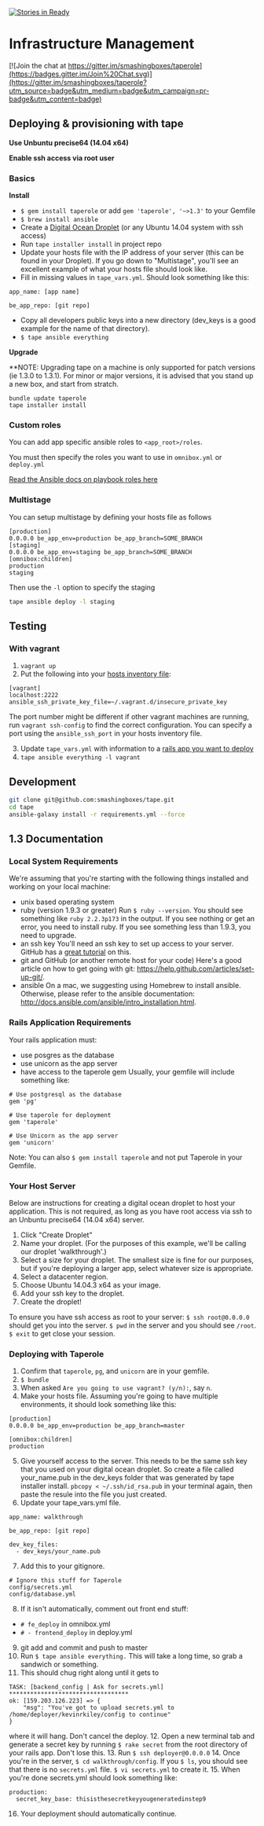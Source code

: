 [![Stories in Ready](https://badge.waffle.io/smashingboxes/taperole.png?label=ready&title=Ready)](https://waffle.io/smashingboxes/tape)
# Infrastructure Management

[![Join the chat at https://gitter.im/smashingboxes/taperole](https://badges.gitter.im/Join%20Chat.svg)](https://gitter.im/smashingboxes/taperole?utm_source=badge&utm_medium=badge&utm_campaign=pr-badge&utm_content=badge)

## Deploying & provisioning with tape
**Use Unbuntu precise64 (14.04 x64)**

**Enable ssh access via root user**

### Basics

**Install**

* `$ gem install taperole` or add `gem 'taperole', '~>1.3'` to your Gemfile
* `$ brew install ansible`
* Create a [Digital Ocean Droplet](https://www.digitalocean.com/) (or any Ubuntu 14.04 system with ssh access)
* Run `tape installer install` in project repo
* Update your hosts file with the IP address of your server (this can be found in your Droplet). If you go down to "Multistage", you'll see an excellent example of what your hosts file should look like.
* Fill in missing values in `tape_vars.yml`. Should look something like this:
```
app_name: [app name]

be_app_repo: [git repo]
```
* Copy all developers public keys into a new directory (dev_keys is a good example for the name of that directory).
* `$ tape ansible everything`

**Upgrade**

**NOTE: Upgrading tape on a machine is only supported for patch versions (ie 1.3.0 to 1.3.1). For minor or major versions, it is advised that you stand up a new box, and start from stratch.

```
bundle update taperole
tape installer install
```

### Custom roles
You can add app specific ansible roles to `<app_root>/roles`.

You must then specify the roles you want to use in `omnibox.yml` or `deploy.yml`

[Read the Ansible docs on playbook roles here](http://docs.ansible.com/playbooks_roles.html)

### Multistage
You can setup multistage by defining your hosts file as follows

```
[production]
0.0.0.0 be_app_env=production be_app_branch=SOME_BRANCH
[staging]
0.0.0.0 be_app_env=staging be_app_branch=SOME_BRANCH
[omnibox:children]
production
staging
```

Then use the `-l` option to specify the staging

```sh
tape ansible deploy -l staging
```

## Testing
### With vagrant


1. `vagrant up`
2. Put the following into your [hosts inventory file](http://docs.ansible.com/intro_inventory.html):

```
[vagrant]
localhost:2222 ansible_ssh_private_key_file=~/.vagrant.d/insecure_private_key
```

The port number might be different if other vagrant machines are running, run `vagrant ssh-config`  to find the correct configuration.
You can specify a port using the `ansible_ssh_port` in your hosts inventory file.

3. Update `tape_vars.yml` with information to a [rails app you want to deploy](https://github.com/BrandonMathis/vanilla-rails-app)
4. `tape ansible everything -l vagrant`

## Development

```sh
git clone git@github.com:smashingboxes/tape.git
cd tape
ansible-galaxy install -r requirements.yml --force
```

## 1.3 Documentation

### Local System Requirements

We're assuming that you're starting with the following things installed and working on your local machine:
* unix based operating system
* ruby (version 1.9.3 or greater)
 Run `$ ruby --version`. You should see something like `ruby 2.2.3p173` in the output. If you see nothing or get an error, you need to install ruby. If you see something less than 1.9.3, you need to upgrade.
* an ssh key
 You'll need an ssh key to set up access to your server. GitHub has a [great tutorial](https://help.github.com/articles/generating-ssh-keys/) on this.
* git and GitHub (or another remote host for your code)
 Here's a good article on how to get going with git: https://help.github.com/articles/set-up-git/.
* ansible
 On a mac, we suggesting using Homebrew to install ansible. Otherwise, please refer to the ansible documentation: http://docs.ansible.com/ansible/intro_installation.html.

### Rails Application Requirements

Your rails application must:
* use posgres as the database
* use unicorn as the app server
* have access to the taperole gem
Usually, your gemfile will include something like:
```
# Use postgresql as the database
gem 'pg'

# Use taperole for deployment
gem 'taperole'

# Use Unicorn as the app server
gem 'unicorn'
```
Note: You can also `$ gem install taperole` and not put Taperole in your Gemfile.

### Your Host Server

Below are instructions for creating a digital ocean droplet to host your application.
This is not required, as long as you have root access via ssh to an Unbuntu precise64 (14.04 x64) server.

1. Click "Create Droplet"
2. Name your droplet. (For the purposes of this example, we'll be calling our droplet 'walkthrough'.)
3. Select a size for your droplet. The smallest size is fine for our purposes, but if you're deploying a larger app, select whatever size is appropriate.
4. Select a datacenter region.
5. Choose Ubuntu 14.04.3 x64 as your image.
6. Add your ssh key to the droplet.
7. Create the droplet!

To ensure you have ssh access as root to your server:
`$ ssh root@0.0.0.0` should get you into the server.
`$ pwd` in the server and you should see `/root`.
`$ exit` to get close your session.

### Deploying with Taperole

1. Confirm that `taperole`, `pg`, and `unicorn` are in your gemfile.
2. `$ bundle`
3. When asked `Are you going to use vagrant? (y/n):`, say `n`.
4. Make your hosts file. Assuming you're going to have multiple environments, it should look something like this:
```
[production]
0.0.0.0 be_app_env=production be_app_branch=master

[omnibox:children]
production
```
5. Give yourself access to the server. This needs to be the same ssh key that you used on your digital ocean droplet. So create a file called your_name.pub in the dev_keys folder that was generated by tape installer install. `pbcopy < ~/.ssh/id_rsa.pub` in your terminal again, then paste the resule into the file you just created.
6. Update your tape_vars.yml file.
```
app_name: walkthrough

be_app_repo: [git repo]

dev_key_files:
  - dev_keys/your_name.pub
```
7. Add this to your gitignore.
```
# Ignore this stuff for Taperole
config/secrets.yml
config/database.yml
```
8. If it isn't automatically, comment out front end stuff:
 * `# fe_deploy` in omnibox.yml
 * `# - frontend_deploy` in deploy.yml

9. git add and commit and push to master
10. Run `$ tape ansible everything.` This will take a long time, so grab a sandwich or something.
11. This should chug right along until it gets to
```
TASK: [backend_config | Ask for secrets.yml] **********************************
ok: [159.203.126.223] => {
    "msg": "You've got to upload secrets.yml to /home/deployer/kevinrkiley/config to continue"
}
```
where it will hang. Don't cancel the deploy.
12. Open a new terminal tab and generate a secret key by running `$ rake secret` from the root directory of your rails app. Don't lose this.
13. Run `$ ssh deployer@0.0.0.0`
14. Once you're in the server, `$ cd walkthrough/config`. If you `$ ls`, you should see that there is no `secrets.yml` file. `$ vi secrets.yml` to create it.
15. When you're done secrets.yml should look something like:
```
production:
  secret_key_base: thisisthesecretkeyyougeneratedinstep9
```
16. Your deployment should automatically continue.

